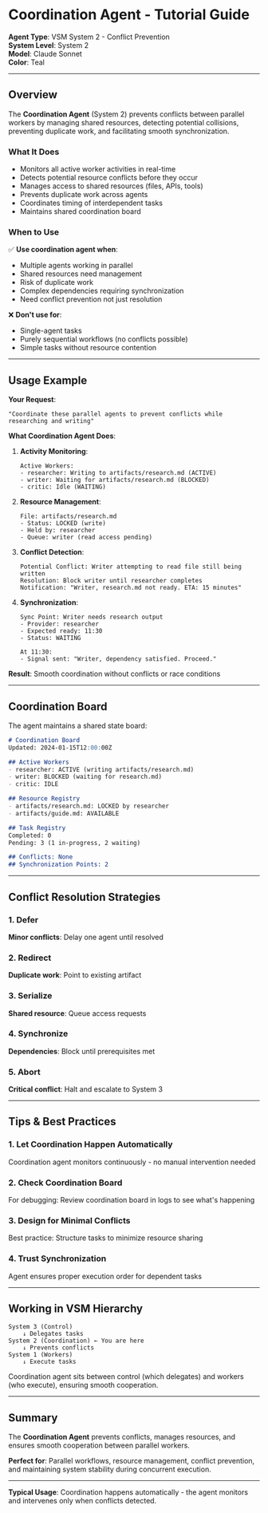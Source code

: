 # Coordination Agent - Tutorial Guide

**Agent Type**: VSM System 2 - Conflict Prevention  
**System Level**: System 2  
**Model**: Claude Sonnet  
**Color**: Teal  

---

## Overview

The **Coordination Agent** (System 2) prevents conflicts between parallel workers by managing shared resources, detecting potential collisions, preventing duplicate work, and facilitating smooth synchronization.

### What It Does

- Monitors all active worker activities in real-time
- Detects potential resource conflicts before they occur
- Manages access to shared resources (files, APIs, tools)
- Prevents duplicate work across agents
- Coordinates timing of interdependent tasks
- Maintains shared coordination board

### When to Use

✅ **Use coordination agent when**:
- Multiple agents working in parallel
- Shared resources need management
- Risk of duplicate work
- Complex dependencies requiring synchronization
- Need conflict prevention not just resolution

❌ **Don't use for**:
- Single-agent tasks
- Purely sequential workflows (no conflicts possible)
- Simple tasks without resource contention

---

## Usage Example

**Your Request**:
```
"Coordinate these parallel agents to prevent conflicts while researching and writing"
```

**What Coordination Agent Does**:

1. **Activity Monitoring**:
   ```
   Active Workers:
   - researcher: Writing to artifacts/research.md (ACTIVE)
   - writer: Waiting for artifacts/research.md (BLOCKED)
   - critic: Idle (WAITING)
   ```

2. **Resource Management**:
   ```
   File: artifacts/research.md
   - Status: LOCKED (write)
   - Held by: researcher
   - Queue: writer (read access pending)
   ```

3. **Conflict Detection**:
   ```
   Potential Conflict: Writer attempting to read file still being written
   Resolution: Block writer until researcher completes
   Notification: "Writer, research.md not ready. ETA: 15 minutes"
   ```

4. **Synchronization**:
   ```
   Sync Point: Writer needs research output
   - Provider: researcher
   - Expected ready: 11:30
   - Status: WAITING
   
   At 11:30:
   - Signal sent: "Writer, dependency satisfied. Proceed."
   ```

**Result**: Smooth coordination without conflicts or race conditions

---

## Coordination Board

The agent maintains a shared state board:

```markdown
# Coordination Board
Updated: 2024-01-15T12:00:00Z

## Active Workers
- researcher: ACTIVE (writing artifacts/research.md)
- writer: BLOCKED (waiting for research.md)
- critic: IDLE

## Resource Registry
- artifacts/research.md: LOCKED by researcher
- artifacts/guide.md: AVAILABLE

## Task Registry
Completed: 0
Pending: 3 (1 in-progress, 2 waiting)

## Conflicts: None
## Synchronization Points: 2
```

---

## Conflict Resolution Strategies

### 1. Defer
**Minor conflicts**: Delay one agent until resolved

### 2. Redirect
**Duplicate work**: Point to existing artifact

### 3. Serialize
**Shared resource**: Queue access requests

### 4. Synchronize
**Dependencies**: Block until prerequisites met

### 5. Abort
**Critical conflict**: Halt and escalate to System 3

---

## Tips & Best Practices

### 1. Let Coordination Happen Automatically

Coordination agent monitors continuously - no manual intervention needed

### 2. Check Coordination Board

For debugging: Review coordination board in logs to see what's happening

### 3. Design for Minimal Conflicts

Best practice: Structure tasks to minimize resource sharing

### 4. Trust Synchronization

Agent ensures proper execution order for dependent tasks

---

## Working in VSM Hierarchy

```
System 3 (Control)
    ↓ Delegates tasks
System 2 (Coordination) ← You are here
    ↓ Prevents conflicts
System 1 (Workers)
    ↓ Execute tasks
```

Coordination agent sits between control (which delegates) and workers (who execute), ensuring smooth cooperation.

---

## Summary

The **Coordination Agent** prevents conflicts, manages resources, and ensures smooth cooperation between parallel workers.

**Perfect for**: Parallel workflows, resource management, conflict prevention, and maintaining system stability during concurrent execution.

---

**Typical Usage**:
Coordination happens automatically - the agent monitors and intervenes only when conflicts detected.
